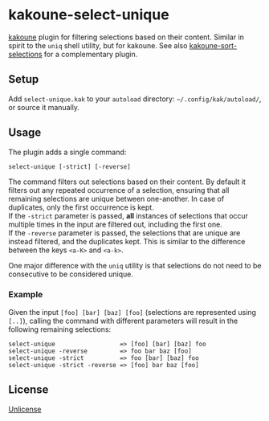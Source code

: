 # kakoune-select-unique

[kakoune](http://kakoune.org) plugin for filtering selections based on their content. Similar in spirit to the `uniq` shell utility, but for kakoune.
See also [kakoune-sort-selections](https://github.com/occivink/kakoune-sort-selections) for a complementary plugin.

## Setup

Add `select-unique.kak` to your `autoload` directory: `~/.config/kak/autoload/`, or source it manually.

## Usage

The plugin adds a single command:
```
select-unique [-strict] [-reverse]
```

The command filters out selections based on their content. By default it filters out any repeated occurrence of a selection, ensuring that all remaining selections are unique between one-another. In case of duplicates, only the first occurrence is kept.  
If the `-strict` parameter is passed, **all** instances of selections that occur multiple times in the input are filtered out, including the first one.  
If the `-reverse` parameter is passed, the selections that are unique are instead filtered, and the duplicates kept. This is similar to the difference between the keys `<a-K>` and `<a-k>`.  

One major difference with the `uniq` utility is that selections do not need to be consecutive to be considered unique.

### Example

Given the input `[foo] [bar] [baz] [foo]` (selections are represented using `[..]`), calling the command with different parameters will result in the following remaining selections:

```
select-unique                  => [foo] [bar] [baz] foo
select-unique -reverse         => foo bar baz [foo]
select-unique -strict          => foo [bar] [baz] foo
select-unique -strict -reverse => [foo] bar baz [foo]
```

## License

[Unlicense](http://unlicense.org)
